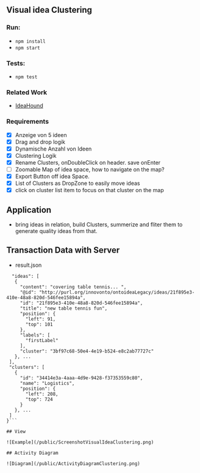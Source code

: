## Visual idea Clustering

### Run:

- `npm install`
- `npm start`

### Tests:

- `npm test`

### Related Work

- [IdeaHound](http://www.eecs.harvard.edu/~kgajos/papers/2016/siangliulue16ideahound-uist.shtml)

### Requirements

- [x] Anzeige von 5 ideen
- [x] Drag and drop logik
- [x] Dynamische Anzahl von Ideen
- [x] Clustering Logik
- [x] Rename Clusters, onDoubleClick on header. save onEnter
- [ ] Zoomable Map of idea space, how to navigate on the map?
- [x] Export Button off idea Space.
- [x] List of Clusters as DropZone to easily move ideas
- [x] click on cluster list item to focus on that cluster on the map

## Application

- bring ideas in relation, build Clusters, summerize and fliter them to generate quality ideas from that.

## Transaction Data with Server

- result.json

````{
  "ideas": [
   {
     "content": "covering table tennis... ",
     "@id": "http://purl.org/innovonto/ontoideaLegacy/ideas/21f895e3-410e-48a8-820d-546fee15894a",
     "id": "21f895e3-410e-48a8-820d-546fee15894a",
     "title": "new table tennis fun",
     "position": {
       "left": 91,
       "top": 101
     },
     "labels": [
       "firstLabel"
     ],
     "cluster": "3bf97c68-50e4-4e19-b524-e8c2ab77727c"
   }, ...
 ],
 "clusters": [
   {
     "id": "34414e3a-4aaa-4d9e-9428-f37353559c80",
     "name": "Logistics",
     "position": {
       "left": 208,
       "top": 724
     }
   }, ...
 ]
}```

## View

![Example](/public/ScreenshotVisualIdeaClustering.png)

## Activity Diagram

![Diagram](/public/ActivityDiagramClustering.png)
````
